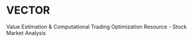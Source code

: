 # VECTOR
Value Estimation &amp; Computational Trading Optimization Resource - Stock Market Analysis
